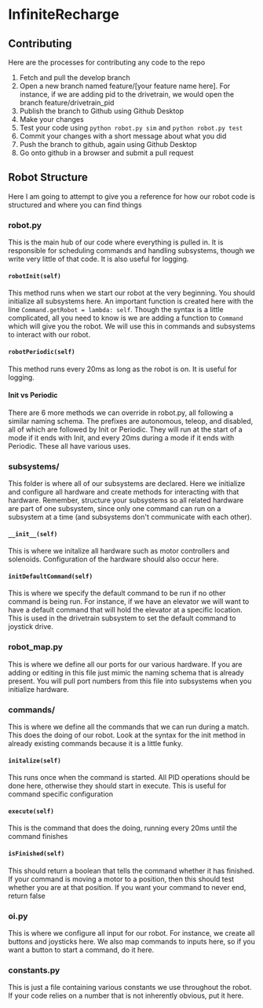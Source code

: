 # InfiniteRecharge

## Contributing

Here are the processes for contributing any code to the repo

1. Fetch and pull the develop branch
2. Open a new branch named feature/[your feature name here]. For instance, if we are adding pid to the drivetrain, we would open the branch feature/drivetrain_pid
3. Publish the branch to Github using Github Desktop
4. Make your changes
5. Test your code using `python robot.py sim` and `python robot.py test`
6. Commit your changes with a short message about what you did
7. Push the branch to github, again using Github Desktop
8. Go onto github in a browser and submit a pull request

## Robot Structure

Here I am going to attempt to give you a reference for how our robot code is structured and where you can find things

### robot.py
This is the main hub of our code where everything is pulled in. It is responsible for scheduling commands and handling subsystems, though we write very little of that code. It is also useful for logging.

#### `robotInit(self)`
This method runs when we start our robot at the very beginning. You should initialize all subsystems here. An important function is created here with the line `Command.getRobot = lambda: self`. Though the syntax is a little complicated, all you need to know is we are adding a function to `Command` which will give you the robot. We will use this in commands and subsystems to interact with our robot.

#### `robotPeriodic(self)`
This method runs every 20ms as long as the robot is on. It is useful for logging.

#### Init vs Periodic
There are 6 more methods we can override in robot.py, all following a similar naming schema. The prefixes are autonomous, teleop, and disabled, all of which are followed by Init or Periodic. They will run at the start of a mode if it ends with Init, and every 20ms during a mode if it ends with Periodic. These all have various uses.

### subsystems/
This folder is where all of our subsystems are declared. Here we initialize and configure all hardware and create methods for interacting with that hardware. Remember, structure your subsystems so all related hardware are part of one subsystem, since only one command can run on a subsystem at a time (and subsystems don't communicate with each other).

#### `__init__(self)`
This is where we initalize all hardware such as motor controllers and solenoids. Configuration of the hardware should also occur here.

#### `initDefaultCommand(self)`
This is where we specify the default command to be run if no other command is being run. For instance, if we have an elevator we will want to have a default command that will hold the elevator at a specific location. This is used in the drivetrain subsystem to set the default command to joystick drive.

### robot_map.py
This is where we define all our ports for our various hardware. If you are adding or editing in this file just mimic the naming schema that is already present. You will pull port numbers from this file into subsystems when you initialize hardware.

### commands/
This is where we define all the commands that we can run during a match. This does the doing of our robot. Look at the syntax for the init method in already existing commands because it is a little funky.

#### `initalize(self)`
This runs once when the command is started. All PID operations should be done here, otherwise they should start in execute. This is useful for command specific configuration

#### `execute(self)`
This is the command that does the doing, running every 20ms until the command finishes

#### `isFinished(self)`
This should return a boolean that tells the command whether it has finished. If your command is moving a motor to a position, then this should test whether you are at that position. If you want your command to never end, return false

### oi.py
This is where we configure all input for our robot. For instance, we create all buttons and joysticks here. We also map commands to inputs here, so if you want a button to start a command, do it here.

### constants.py
This is just a file containing various constants we use throughout the robot. If your code relies on a number that is not inherently obvious, put it here.

